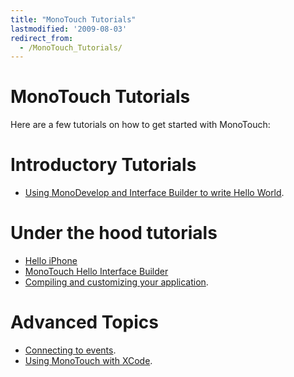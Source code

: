 ```yaml
---
title: "MonoTouch Tutorials"
lastmodified: '2009-08-03'
redirect_from:
  - /MonoTouch_Tutorials/
---
```


MonoTouch Tutorials
===================

Here are a few tutorials on how to get started with MonoTouch:

Introductory Tutorials
======================

-   [Using MonoDevelop and Interface Builder to write Hello World](/MonoTouch_Tutorial_MonoDevelop_HelloWorld).

Under the hood tutorials
========================

-   [Hello iPhone](/MonoTouch_Tutorial_HelloiPhone)
-   [MonoTouch Hello Interface Builder](/MonoTouch_Tutorial_HelloIB)
-   [Compiling and customizing your application](/MonoTouch_mtouch).

Advanced Topics
===============

-   [Connecting to events](/MonoTouch_Events).
-   [Using MonoTouch with XCode](/MonoTouch_XCode).
